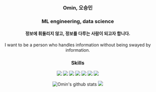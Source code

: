 <div align=center>
<h3>Omin, 오승민</h3>
<h3>ML engineering, data science</h3>
  
<h4>정보에 휘둘리지 않고, 정보를 다루는 사람이 되고자 합니다.</h4>
<p>I want to be a person who handles information without being swayed by information.</p>

<h3>Skills</h3>
<img src="https://img.shields.io/badge/C-A8B9CC?style=for-the-badge&logo=C&logoColor=white">
<img src="https://img.shields.io/badge/R-276DC3?style=for-the-badge&logo=R&logoColor=white"/>
<img src="https://img.shields.io/badge/Python-3776AB?style=for-the-badge&logo=Python&logoColor=white">
<img src="https://img.shields.io/badge/Pytorch-EE4C2C?style=for-the-badge&logo=Pytorch&logoColor=white">
<img src="https://img.shields.io/badge/TensorFlow-FF6F00?style=for-the-badge&logo=TensorFlow&logoColor=white"/>
<img src="https://img.shields.io/badge/OpenCV-5C3EE8?style=for-the-badge&logo=OpenCV&logoColor=white"/>
<img src="https://img.shields.io/badge/Git-F05032?style=for-the-badge&logo=Git&logoColor=white"/>
  
![Omin's github stats](https://github-readme-stats.vercel.app/api?username=osmin625&show_icons=true)
<a href="https://solved.ac/osmin625" target="_blank"><img src="http://mazassumnida.wtf/api/v2/generate_badge?boj=osmin625"></a>
<!-- [![Top Langs](https://github-readme-stats.vercel.app/api/top-langs/?username=osmin625)](https://github.com/anuraghazra/github-readme-stats) -->
</div>
